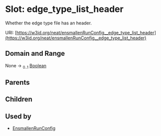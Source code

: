 
# Slot: edge_type_list_header


Whether the edge type file has an header.

URI: [https://w3id.org/neat/ensmallenRunConfig__edge_type_list_header](https://w3id.org/neat/ensmallenRunConfig__edge_type_list_header)


## Domain and Range

None &#8594;  <sub>0..1</sub> [Boolean](types/Boolean.md)

## Parents


## Children


## Used by

 * [EnsmallenRunConfig](EnsmallenRunConfig.md)
